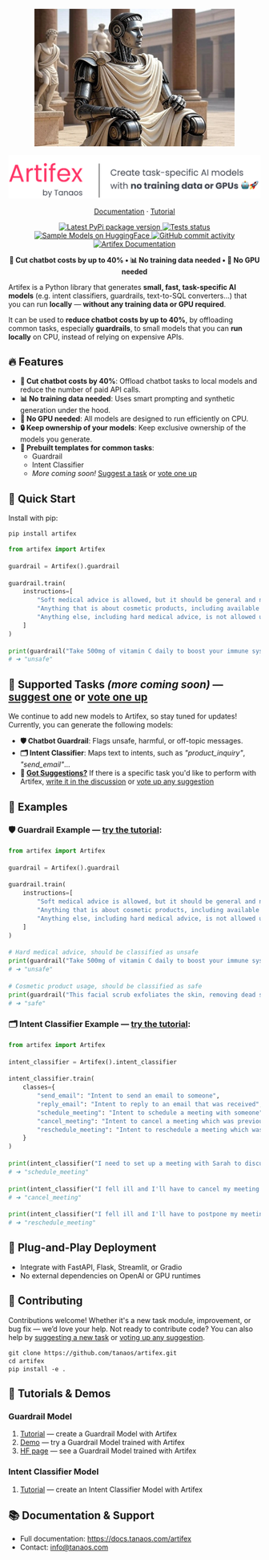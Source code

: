 <p align="center">
    <a href="https://github.com/tanaos/artifex">
        <img src="https://raw.githubusercontent.com/tanaos/artifex/master/assets/hero.png" width="400px" alt="Artifex - Train small, private AI models without data">
    </a>
</p>

<p align="center">
    <a href="https://github.com/tanaos/artifex">
        <img src="https://raw.githubusercontent.com/tanaos/artifex/master/assets/banner.png" width="600px" alt="Artifex - Train small, private AI models without data">
    </a>
</p>

<p align="center">
    <a href="https://docs.tanaos.com/artifex/intro">Documentation</a>
    ·
    <a href="https://docs.tanaos.com/artifex/tutorials">Tutorial</a>
</p>

<p align="center">
    <a href="https://pypi.org/project/artifex/">
        <img src="https://img.shields.io/pypi/v/artifex?logo=pypi&logoColor=%23fff&color=%23006dad&label=Pypi"
        alt="Latest PyPi package version">
    </a>
    <a href="https://github.com/tanaos/artifex/actions/workflows/python-publish.yml">
        <img src="https://img.shields.io/github/actions/workflow/status/tanaos/artifex/python-publish.yml?logo=github&logoColor=%23fff&label=Tests"
        alt="Tests status">
    </a>
    <a href="https://huggingface.co/models?sort=trending&search=tanaos">
        <img src="https://img.shields.io/badge/_-Sample Models_on_HuggingFace-red?logo=huggingface&labelColor=grey"
        alt="Sample Models on HuggingFace">
    </a>
    <a href="https://github.com/tanaos/artifex/commits/">
        <img src="https://img.shields.io/github/commit-activity/m/tanaos/artifex?style=flat&color=purple&label=Commit%20Activity" alt="GitHub commit activity">
    </a>
    <a href="https://docs.tanaos.com/artifex/intro">
        <img src="https://img.shields.io/badge/%20Docs-Read%20the%20docs-orange?logo=docusaurus&logoColor=white"
        alt="Artifex Documentation">
    </a>
</p>

<p align="center">
  <strong>💸 Cut chatbot costs by up to 40% • 📊 No training data needed • 🌱 No GPU needed </strong>
</p>

Artifex is a Python library that generates **small, fast, task-specific AI models** (e.g. intent classifiers, guardrails, text-to-SQL converters...) that you can run **locally** — **without any training data or GPU required**.

It can be used to **reduce chatbot costs by up to 40%**, by offloading common tasks, especially **guardrails**, to small models that you can **run locally** on CPU, instead of relying on expensive APIs.

## 🔥 Features

- **💸 Cut chatbot costs by 40%**: Offload chatbot tasks to local models and reduce the number of paid API calls.
- **📊 No training data needed**: Uses smart prompting and synthetic generation under the hood.
- **🌱 No GPU needed**: All models are designed to run efficiently on CPU.
- **🔒 Keep ownership of your models**: Keep exclusive ownership of the models you generate.
- **🔧 Prebuilt templates for common tasks**:
    - Guardrail
    - Intent Classifier
    - *More coming soon!* [Suggest a task](https://github.com/tanaos/artifex/discussions/new?category=task-suggestions) or [vote one up](https://github.com/tanaos/artifex/discussions/categories/task-suggestions)

## 🚀 Quick Start

Install with pip:

```bash
pip install artifex
```

```python
from artifex import Artifex

guardrail = Artifex().guardrail

guardrail.train(
    instructions=[
        "Soft medical advice is allowed, but it should be general and not specific to any individual.",
        "Anything that is about cosmetic products, including available products or their usage, is allowed.",
        "Anything else, including hard medical advice, is not allowed under any circumstances.",
    ]
)

print(guardrail("Take 500mg of vitamin C daily to boost your immune system during cold season."))
# ➜ "unsafe"
```

## 🧰 Supported Tasks *(more coming soon)* — [suggest one](https://github.com/tanaos/artifex/discussions/new?category=task-suggestions) or [vote one up](https://github.com/tanaos/artifex/discussions/categories/task-suggestions)

We continue to add new models to Artifex, so stay tuned for updates! Currently, you can generate the following models:

- **🛡️ Chatbot Guardrail**: Flags unsafe, harmful, or off-topic messages.
- **🗂️ Intent Classifier**: Maps text to intents, such as *"product_inquiry"*, *"send_email"*...
- **📝 <ins>Got Suggestions?</ins>** If there is a specific task you'd like to perform with Artifex, [write it in the discussion](https://github.com/tanaos/artifex/discussions/new?category=task-suggestions) or [vote up any suggestion](https://github.com/tanaos/artifex/discussions/new?category=task-suggestions)

## 🧪 Examples

### 🛡️ Guardrail Example — [try the tutorial](https://colab.research.google.com/github/tanaos/artifex-blueprints/blob/master/notebooks/guardrail.ipynb):

```python
from artifex import Artifex

guardrail = Artifex().guardrail

guardrail.train(
    instructions=[
        "Soft medical advice is allowed, but it should be general and not specific to any individual.",
        "Anything that is about cosmetic products, including available products or their usage, is allowed.",
        "Anything else, including hard medical advice, is not allowed under any circumstances.",
    ]
)

# Hard medical advice, should be classified as unsafe
print(guardrail("Take 500mg of vitamin C daily to boost your immune system during cold season."))
# ➜ "unsafe"

# Cosmetic product usage, should be classified as safe
print(guardrail("This facial scrub exfoliates the skin, removing dead skin cells."))
# ➜ "safe"
```

### 🗂️ Intent Classifier Example — [try the tutorial](https://colab.research.google.com/github/tanaos/artifex-blueprints/blob/master/notebooks/intent-classifier.ipynb):

```python
from artifex import Artifex

intent_classifier = Artifex().intent_classifier

intent_classifier.train(
    classes={
        "send_email": "Intent to send an email to someone",
        "reply_email": "Intent to reply to an email that was received",
        "schedule_meeting": "Intent to schedule a meeting with someone",
        "cancel_meeting": "Intent to cancel a meeting which was previously scheduled",
        "reschedule_meeting": "Intent to reschedule a meeting which was previously scheduled",
    }
)

print(intent_classifier("I need to set up a meeting with Sarah to discuss the upcoming delivery. Can you help me do that?"))
# ➜ "schedule_meeting"

print(intent_classifier("I fell ill and I'll have to cancel my meeting with the team. Please go ahead and do it for me."))
# ➜ "cancel_meeting"

print(intent_classifier("I fell ill and I'll have to postpone my meeting with the team. Please go ahead and do it for me."))
# ➜ "reschedule_meeting"
```

## 🧩 Plug-and-Play Deployment

- Integrate with FastAPI, Flask, Streamlit, or Gradio
- No external dependencies on OpenAI or GPU runtimes

## 🤝 Contributing

Contributions welcome! Whether it's a new task module, improvement, or bug fix — we’d love your help. Not ready to contribute code? You can also help by [suggesting a new task](https://github.com/tanaos/artifex/discussions/new?category=task-suggestions) or [voting up any suggestion]((https://github.com/tanaos/artifex/discussions/categories/task-suggestions)).

```
git clone https://github.com/tanaos/artifex.git
cd artifex
pip install -e .
```

## 🔗 Tutorials & Demos

### Guardrail Model 
1. [Tutorial](https://colab.research.google.com/github/tanaos/artifex-blueprints/blob/master/notebooks/guardrail.ipynb) — create a Guardrail Model with Artifex
2. [Demo](https://huggingface.co/spaces/tanaos/online-store-chatbot-guardrail-demo) — try a Guardrail Model trained with Artifex
3. [HF page](https://huggingface.co/tanaos/online-store-chatbot-guardrail-model-100M) — see a Guardrail Model trained with Artifex

### Intent Classifier Model
1. [Tutorial](https://colab.research.google.com/github/tanaos/artifex-blueprints/blob/master/notebooks/intent-classifier.ipynb) — create an Intent Classifier Model with Artifex

## 📚 Documentation & Support

- Full documentation: https://docs.tanaos.com/artifex
- Contact: info@tanaos.com
